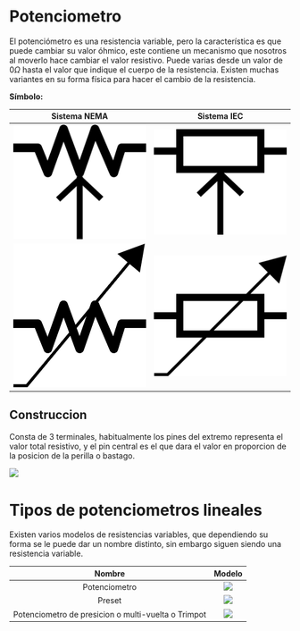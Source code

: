 # Potenciometro

El potenciómetro es una resistencia variable, pero la característica es que puede cambiar su valor óhmico, este contiene un mecanismo que nosotros al moverlo hace cambiar el valor resistivo. Puede varias desde un valor de $0 \Omega$ hasta el valor que indique el cuerpo de la resistencia. Existen muchas variantes en su forma física para hacer el cambio de la resistencia.

**Símbolo:**

|Sistema NEMA| Sistema IEC|
|:--:|:--:|
|![nema res](../img/resistor-pot_nema.svg)|![](../img/resistor-pot_iec.svg)|
|![nema res](../img/resistor-pot_nema_2.svg)|![](../img/resistor-pot_iec_2.svg)|

## Construccion

Consta de 3 terminales, habitualmente los pines del extremo representa el valor total resistivo, y el pin central es el que dara el valor en proporcion de la posicion de la perilla o bastago.

![](https://www.mecatronicalatam.com/img/port/s1/4x3/potenciometro.png)

# Tipos de potenciometros lineales

Existen varios modelos de resistencias variables, que dependiendo su forma se le puede dar un nombre distinto, sin embargo siguen siendo una resistencia variable.

|Nombre|Modelo|
|:-:|:-:|
|Potenciometro|![](https://www.steren.com.mx/media/catalog/product/cache/b69086f136192bea7a4d681a8eaf533d/P/o/Potenciometro-miniatura-sin-switch.-de-220-KOhms_x1.jpg)|
|Preset|![](https://i.ebayimg.com/images/g/Td8AAOxyd8NSb4Fi/s-l500.jpg)|
|Potenciometro de presicion o multi-vuelta o Trimpot|![](https://electronica-jm.com/wp-content/uploads/2020/05/POT104.png)|